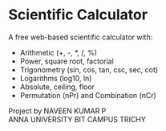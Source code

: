 # Scientific Calculator

A free web-based scientific calculator with:

- Arithmetic (+, -, *, /, %)
- Power, square root, factorial
- Trigonometry (sin, cos, tan, csc, sec, cot)
- Logarithms (log10, ln)
- Absolute, ceiling, floor
- Permutation (nPr) and Combination (nCr)

Project by NAVEEN KUMAR P  
ANNA UNIVERSITY BIT CAMPUS TRICHY
